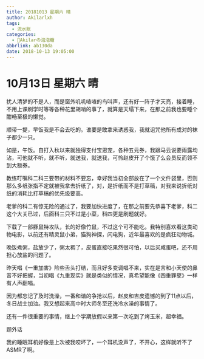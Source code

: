 ```yaml
---
title: 20181013 星期六 晴
author: Akilarlxh
tags:
  - 流水账
categories:
  - 🍬Akilarの泡泡糖
abbrlink: ab130da
date: 2018-10-13 19:05:00
---
```

# 10月13日 星期六 晴

扰人清梦的不是人，而是窗外叽叽喳喳的鸟叫声，还有好一阵子才天亮，接着睡，不用上课刷学时等等各种花里胡哨的事了，就算是天塌下来，在那之前我也要睡个酣畅至极的懒觉。

顺带一提，早饭我是不会去吃的。谁要是敢拿来诱惑我，我就诅咒他所有成对的袜子都少一只。

如是，午饭。自打入秋以来就独得支付宝恩宠，各种五元券，我跟马云说要雨露均沾，可他就不听，就不听，就送我，就送我，可怜赵皮开了个饿了么会员反而领不到大额券。

教练叮嘱科二科三要带的材料不要忘，幸好我当初全部放在了一个文件袋里，否则那么多纸张指不定就被我拿去折纸了，对，是折纸而不是打草稿，对我来说折纸对纸的消耗比打草稿的优先级要高。

老爹的科二有惊无险的通过了，我要加快进度了，在那之前要先恭喜下老爹，科二这个大关已过，后面科三只不过是小菜，科四更是刷题就好。

下载了一部豚鼠特攻队，长的好像竹鼠，不过这个可不能吃。我特别喜欢看这类动物电影，以前还有精灵鼠小弟，猫狗神探，闪电狗，近年最喜欢的是疯狂动物城。

晚饭煮粥，盐放少了，粥太稠了，皮蛋直接吃果然很可怕，以后买咸蛋吧，还不用担心放盐的问题了。

昨天唱《一重加害》险些舌头打结，而且好多变调唱不来，实在是言和小天使的鼻音不好把握，当初唱《九重现实》就是类似的情况，真希望能像《四重罪孽》一样有人声翻唱。

因为都忘记了及时洗澡，一番和谐的争抢以后，赵皮和吉皮遗憾的到了11点以后，冬日战士加油。我又想起来高中时大师冬至还洗冷水澡的事情了。

还有一件很重要的事情，继上个学期放假以来第一次吃到了烤玉米，超幸福。

题外话

我的睡眠耳机好像是上次被我咬坏了，一个耳机没声了，不开心，这样就听不了ASMR了啊。